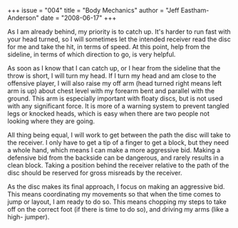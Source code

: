+++
issue = "004"
title = "Body Mechanics"
author = "Jeff Eastham-Anderson"
date = "2008-06-17"
+++

As I am already behind, my priority is to catch up. It's harder to run fast
with your head turned, so I will sometimes let the intended receiver read the
disc for me and take the hit, in terms of speed. At this point, help from the
sideline, in terms of which direction to go, is very helpful.  
  
As soon as I know that I can catch up, or I hear from the sideline that the
throw is short, I will turn my head. If I turn my head and am close to the
offensive player, I will also raise my off arm (head turned right means left
arm is up) about chest level with my forearm bent and parallel with the
ground. This arm is especially important with floaty discs, but is not used
with any significant force. It is more of a warning system to prevent tangled
legs or knocked heads, which is easy when there are two people not looking
where they are going.  
  
All thing being equal, I will work to get between the path the disc will take
to the receiver. I only have to get a tip of a finger to get a block, but they
need a whole hand, which means I can make a more aggressive bid. Making a
defensive bid from the backside can be dangerous, and rarely results in a
clean block. Taking a position behind the receiver relative to the path of the
disc should be reserved for gross misreads by the receiver.  
  
As the disc makes its final approach, I focus on making an aggressive bid.
This means coordinating my movements so that when the time comes to jump or
layout, I am ready to do so. This means chopping my steps to take off on the
correct foot (if there is time to do so), and driving my arms (like a high-
jumper).
